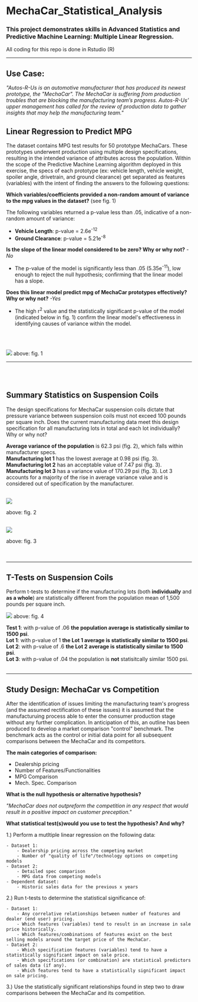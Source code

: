 # **MechaCar_Statistical_Analysis**
### **This project demonstrates skills in Advanced Statistics and Predictive Machine Learning: Multiple Linear Regression.**

All coding for this repo is done in Rstudio (R) 
* **
## **Use Case**:
*"Autos-R-Us is an automotive manufacturer that has produced its newest prototype, the "MechaCar". The MechaCar is suffering from production troubles that are blocking the manufacturing team’s progress. Autos-R-Us’ upper management has called for the review of production data to gather insights that may help the manufacturing team."*
</br> 

## **Linear Regression to Predict MPG**
The dataset contains MPG test results for 50 prototype MechaCars. These prototypes underwent production using multiple design specifications, resulting in the intended variance of attributes across the population. Within the scope of the Predictive Machine Learning algorithm deployed in this exercise, the specs of each prototype (ex: vehicle length, vehicle weight, spoiler angle, drivetrain, and ground clearance) get separated as features (variables) with the intent of finding the answers to the following questions:

**Which variables/coefficients provided a non-random amount of variance to the mpg values in the dataset?** (see fig. 1)

The following variables returned a p-value less than .05, indicative of a non-random amount of variance:
* **Vehicle Length**: p-value = 2.6e<sup>-12</sup>
* **Ground Clearance**: p-value = 5.21e<sup>-8</sup>

**Is the slope of the linear model considered to be zero? Why or why not?** *-No*
- The p-value of the model is significantly less than .05 (5.35e<sup>-11</sup>), low enough to reject the null hypothesis; confirming that the linear model has a slope.  

**Does this linear model predict mpg of MechaCar prototypes effectively? Why or why not?** *-Yes*
- The high r<sup>2</sup> value and the statistically significant p-value of the model (indicated below in fig. 1) confirm the linear model's effectiveness in identifying causes of variance within the model.
</br>
</br>

![](./images/fig1.png)
above: fig. 1
* **
</br>
</br>

## **Summary Statistics on Suspension Coils**
The design specifications for MechaCar suspension coils dictate that pressure variance between suspension coils must not exceed 100 pounds per square inch. Does the current manufacturing data meet this design specification for all manufacturing lots in total and each lot individually? Why or why not?

**Average variance of the population** is 62.3 psi (fig. 2), which falls within manufacturer specs. </br>
**Manufacturing lot 1** has the lowest average at 0.98 psi (fig. 3).</br>
**Manufacturing lot 2** has an acceptable value of 7.47 psi (fig. 3).</br>
**Manufacturing lot 3** has a variance value of 170.29 psi (fig. 3). Lot 3 accounts for a majority of the rise in average variance value and is considered out of specification by the manufacturer.
</br>
</br>

![](./images/fig2.png)

above: fig. 2 
</br>
</br>

![](./images/fig3.png)

above: fig. 3
</br>
</br>
</br>

* **
## T-Tests on Suspension Coils
Perform t-tests to determine if the manufacturing lots (both **individually** and **as a whole**) are statistically different from the population mean of 1,500 pounds per square inch.

![](./images/fig4.png)
above: fig. 4


**Test 1**: with p-value of .06 **the population average is statistically similar to 1500 psi**. </br>
**Lot 1**: with p-value of 1 **the Lot 1 average is statistically similar to 1500 psi**.</br>
**Lot 2**: with p-value of .6 **the Lot 2 average is statistically similar to 1500 psi**.</br>
**Lot 3**: with p-value of .04 the population is **not** statisitcally similar 1500 psi.</br>
</br>

* **
## Study Design: MechaCar vs Competition
After the identification of issues limiting the manufacturing team's progress (and the assumed rectification of these issues) it is assumed that the manufacturuing process able to enter the consumer production stage without any further complication. In anticipation of this, an outline has been produced to develop a market comparison "control" benchmark. The benchmark acts as the control or initial data point for all subsequent comparisons between the MechaCar and its competitors.

**The main categories of comparison:**
* Dealership pricing
* Number of Features/Functionalities
* MPG Comparison
* Mech. Spec. Comparison


**What is the null hypothesis or alternative hypothesis?**
</br>

 *"MechaCar does not outpreform the competition in any respect that would result in a positive impact on customer preception."*

**What statistical test(s)would you use to test the hypothesis? And why?**


1.) Perform a mutltiple linear regression on the following data: 

    - Dataset 1:
        - Dealership pricing across the competing market
        - Number of "quality of life"/technology options on competing models
    - Dataset 2:
        - Detailed spec comparison
        - MPG data from competing models
    - Dependent dataset:
        - Historic sales data for the previous x years
2.)  Run t-tests to determine the statistical significance of:

    - Dataset 1:
        - Any correlative relationships between number of features and dealer (end user) pricing.
        - Which features (variables) tend to result in an increase in sale price historically. 
        - Which features/combinations of features exist on the best selling models around the target price of the MechaCar.
    - Dataset 2:
        - Which specification features (variables) tend to have a statistically significant impact on sale price. 
        - Which specifications (or combination) are statistical predictors of sales data (if any).
        - Which features tend to have a statistically significant impact on sale pricing.
3.) Use the statistically significant relationships found in step two to draw comparisons between the MechaCar and its competition. 
